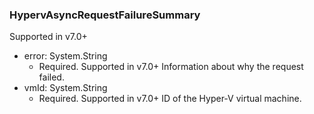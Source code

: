 ### HypervAsyncRequestFailureSummary
Supported in v7.0+

- error: System.String
  - Required. Supported in v7.0+
  Information about why the request failed.
- vmId: System.String
  - Required. Supported in v7.0+
  ID of the Hyper-V virtual machine.
